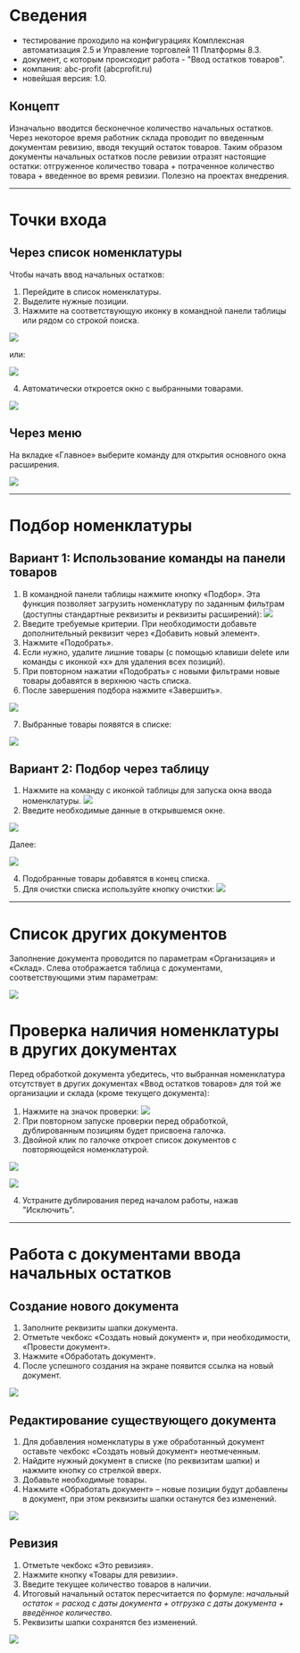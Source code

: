 # Сведения
- тестирование проходило на конфигурациях Комплексная автоматизация 2.5 и Управление торговлей 11 Платформы 8.3.
- документ, с которым происходит работа - "Ввод остатков товаров".
- компания: abc-profit (abcprofit.ru)
- новейшая версия: 1.0.

## Концепт
Изначально вводится бесконечное количество начальных остатков. Через некоторое время работник склада проводит по введенным документам ревизию, вводя текущий остаток товаров. Таким образом документы начальных остатков после ревизии отразят настоящие остатки: отгруженное количество товара + потраченное количество товара + введенное во время ревизии. Полезно на проектах внедрения.

---

# Точки входа
## Через список номенклатуры

Чтобы начать ввод начальных остатков:

1. Перейдите в список номенклатуры.
2. Выделите нужные позиции.
3. Нажмите на соответствующую иконку в командной панели таблицы или рядом со строкой поиска.

![](https://i.imgur.com/Hll7Oym.png)

или:

![](https://i.imgur.com/ziIQ0wc.png)

4. Автоматически откроется окно с выбранными товарами.

![](https://i.imgur.com/OpytQSt.png)

## Через меню

На вкладке «Главное» выберите команду для открытия основного окна расширения.

![](https://i.imgur.com/Ed8TIgZ.png)

---

# Подбор номенклатуры

## Вариант 1: Использование команды на панели товаров

1. В командной панели таблицы нажмите кнопку «Подбор». Эта функция позволяет загрузить номенклатуру по заданным фильтрам (доступны стандартные реквизиты и реквизиты расширений):
![](https://i.imgur.com/0LobP2t.png)
2. Введите требуемые критерии. При необходимости добавьте дополнительный реквизит через «Добавить новый элемент».
3. Нажмите «Подобрать».
4. Если нужно, удалите лишние товары (с помощью клавиши delete или команды с иконкой «х» для удаления всех позиций).
5. При повторном нажатии «Подобрать» с новыми фильтрами новые товары добавятся в верхнюю часть списка.
6. После завершения подбора нажмите «Завершить».

![](https://i.imgur.com/KiB8tss.png)

7. Выбранные товары появятся в списке:

![](https://i.imgur.com/f20dVfo.png)


## Вариант 2: Подбор через таблицу

1. Нажмите на команду с иконкой таблицы для запуска окна ввода номенклатуры.
![](https://i.imgur.com/YdpNfSb.png)
2. Введите необходимые данные в открывшемся окне.

![](https://i.imgur.com/rvIpgly.png)

Далее:

![](https://i.imgur.com/wXEPjzk.png)

4. Подобранные товары добавятся в конец списка.
5. Для очистки списка используйте кнопку очистки:
![](https://i.imgur.com/K4IYn8I.png)

---

# Список других документов

Заполнение документа проводится по параметрам «Организация» и «Склад». Слева отображается таблица с документами, соответствующими этим параметрам:

![](https://i.imgur.com/SpJT86V.png)

# Проверка наличия номенклатуры в других документах

Перед обработкой документа убедитесь, что выбранная номенклатура отсутствует в других документах «Ввод остатков товаров» для той же организации и склада (кроме текущего документа):
1. Нажмите на значок проверки:
![](https://i.imgur.com/Nlefkmu.png)
3. При повторном запуске проверки перед обработкой, дублированным позициям будет присвоена галочка.
4. Двойной клик по галочке откроет список документов с повторяющейся номенклатурой.

![](https://i.imgur.com/ubkst2R.png)

![](https://i.imgur.com/Smb2txj.png)

4. Устраните дублирования перед началом работы, нажав "Исключить".

---
# Работа с документами ввода начальных остатков
## Создание нового документа

1. Заполните реквизиты шапки документа.
2. Отметьте чекбокс «Создать новый документ» и, при необходимости, «Провести документ».
3. Нажмите «Обработать документ».
4. После успешного создания на экране появится ссылка на новый документ.

![](https://i.imgur.com/fx25T2A.png)


## Редактирование существующего документа

1. Для добавления номенклатуры в уже обработанный документ оставьте чекбокс «Создать новый документ» неотмеченным.
2. Найдите нужный документ в списке (по реквизитам шапки) и нажмите кнопку со стрелкой вверх.
3. Добавьте необходимые товары.
4. Нажмите «Обработать документ» – новые позиции будут добавлены в документ, при этом реквизиты шапки останутся без изменений.

![](https://i.imgur.com/0uFgSG5.png)


## Ревизия

1. Отметьте чекбокс «Это ревизия».
2. Нажмите кнопку «Товары для ревизии».
3. Введите текущее количество товаров в наличии.
4. Итоговый начальный остаток пересчитается по формуле:  _начальный остаток = расход с даты документа + отгрузка с даты документа + введённое количество._
5. Реквизиты шапки сохранятся без изменений.

![](https://i.imgur.com/LJCt0XO.png)

